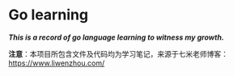 # Go learning

***This is a record of go language learning to witness my growth.***

**注意**：本项目所包含文件及代码均为学习笔记，来源于七米老师博客：https://www.liwenzhou.com/







